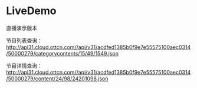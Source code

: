 # LiveDemo
直播演示版本

节目列表查询：
http://api31.cloud.ottcn.com//api/v31/acdfed1385b0f9e7e55575100aec0314/50000279/categorycontents/15/49/1549.json

节目详情查询：
http://api31.cloud.ottcn.com//api/v31/acdfed1385b0f9e7e55575100aec0314/50000279/content/24/98/24201098.json
